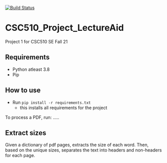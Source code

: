 [![Build Status](https://app.travis-ci.com/mtkumar123/CSC510_Project_LectureAid.svg?branch=main)](https://app.travis-ci.com/mtkumar123/CSC510_Project_LectureAid)

# CSC510_Project_LectureAid
Project 1 for CSC510 SE Fall 21

## Requirements

+ Python atleast 3.8
+ Pip

## How to use

+ Run `pip install -r requirements.txt`
  + this installs all requirements for the project

To process a PDF, run:
.....

## Extract sizes

Given a dictionary of pdf pages, extracts the size of each word.
Then, based on the unique sizes, separates the text into headers and non-headers for each page.